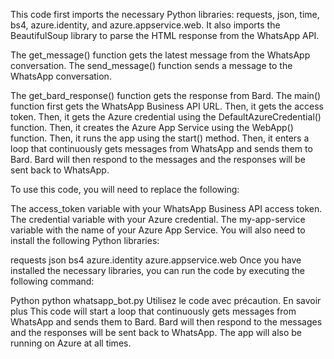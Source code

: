
This code first imports the necessary Python libraries: requests, json, time, bs4, azure.identity, and azure.appservice.web. It also imports the BeautifulSoup library to parse the HTML response from the WhatsApp API.

The get_message() function gets the latest message from the WhatsApp conversation. The send_message() function sends a message to the WhatsApp conversation.

The get_bard_response() function gets the response from Bard. The main() function first gets the WhatsApp Business API URL. Then, it gets the access token. Then, it gets the Azure credential using the DefaultAzureCredential() function. Then, it creates the Azure App Service using the WebApp() function. Then, it runs the app using the start() method. Then, it enters a loop that continuously gets messages from WhatsApp and sends them to Bard. Bard will then respond to the messages and the responses will be sent back to WhatsApp.

To use this code, you will need to replace the following:

The access_token variable with your WhatsApp Business API access token.
The credential variable with your Azure credential.
The my-app-service variable with the name of your Azure App Service.
You will also need to install the following Python libraries:

requests
json
bs4
azure.identity
azure.appservice.web
Once you have installed the necessary libraries, you can run the code by executing the following command:

Python
python whatsapp_bot.py
Utilisez le code avec précaution. En savoir plus
This code will start a loop that continuously gets messages from WhatsApp and sends them to Bard. Bard will then respond to the messages and the responses will be sent back to WhatsApp. The app will also be running on Azure at all times.

